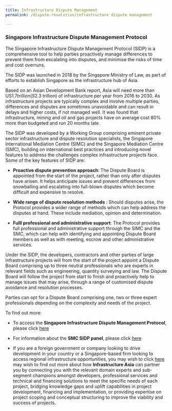 ```yaml
---
title: Infrastructure Dispute Management
permalink: /dispute-resolution/infrastructure dispute management

---
```

### Singapore Infrastructure Dispute Management Protocol


The Singapore Infrastructure Dispute Management Protocol (SIDP) is a comprehensive tool to help parties proactively manage differences to prevent them from escalating into disputes, and minimise the risks of time and cost overruns. 

The SIDP was launched in 2018 by the Singapore Ministry of Law, as part of efforts to establish Singapore as the infrastructure hub of Asia. 

Based on an Asian Development Bank report, Asia will need more than US$1.7 trillion (S$2.3 trillion) of infrastructure per year from 2016 to 2030. As infrastructure projects are typically complex and involve multiple parties, differences and disputes are sometimes unavoidable and can result in delays and higher costs, if not managed well. It was found that infrastructure, mining and oil and gas projects have on average cost 80% more than budgeted and run 20 months late.

The SIDP was developed by a Working Group comprising eminent private sector infrastructure and dispute resolution specialists, the Singapore International Mediation Centre (SIMC) and the Singapore Mediation Centre (SMC), building on international best practices and introducing novel features to address the challenges complex infrastructure projects face. Some of the key features of SIDP are:

- **Proactive dispute prevention approach**: The Dispute Board is appointed from the start of the project, rather than only after disputes have arisen. It helps anticipate issues and prevent differences from snowballing and escalating into full-blown disputes which become difficult and expensive to resolve.

- **Wide range of dispute resolution methods** : Should disputes arise, the Protocol provides a wider range of methods which can help address the disputes at hand. These include mediation, opinion and determination.

- **Fulll professional and administrative support**: The Protocol provides full professional and administrative support through the SIMC and the SMC, which can help with identifying and appointing Dispute Board members as well as with meeting, escrow and other administrative services. 

Under the  SIDP, the developers, contractors and other parties of large infrastructure projects will from the start of the project appoint a Dispute Board comprising up to three neutral professionals who are experts in relevant fields such as engineering, quantity surveying and law. The Dispute Board will follow the project from start to finish and proactively help to manage issues that may arise, through a range of customised dispute avoidance and resolution processes.

Parties can opt for a Dispute Board comprising one, two or three expert professionals depending on the complexity and needs of the project. 
<!-- Interested users may choose their Dispute Board members from SIMC’s Specialists (Infrastructure) Panel or SMC's SIDP Panel which experts with the appropriate experience in resolving complex infrastructure disputes. -->


To find out more:

- To access the **Singapore Infrastructure Dispute Management Protocol**, please click [here](https://www.mlaw.gov.sg/files/news/press-releases/2018/10/SIDP%20Protocol.pdf)

<!-- - For information about the **SIMC's Specialists (Infrastructure) Panel**, please click [here](https://simc.com.sg/mediators/?_sfm_sector=Infrastructure%20%26%20Construction&_sfm_active_since=2014+2020) -->

- For information about the **SMC SIDP panel**, please click [here](https://www.mediation.com.sg/experts/others/sidp-panels/)

- If you are a foreign government or company looking to drive development in your country or a Singapore-based firm looking to access regional infrastructure opportunities, you may wish to click [here](https://www.infrastructureasia.org/) may wish to find out more about how **Infrastructure Asia** can partner you by connecting you with the relevant domain experts and sub-segment champions amongst developers, professional services and technical and financing solutions to meet the specific needs of each project, bridging knowledge gaps and uplift capabilities in project development, financing and implementation, or providing expertise on project scoping and conceptual structuring to improve the viability and success of projects.

